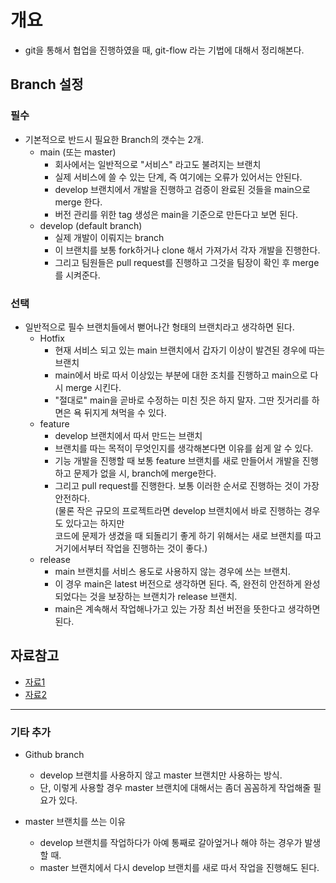 # 개요
- git을 통해서 협업을 진행하였을 때, git-flow 라는 기법에 대해서 정리해본다. 

## Branch 설정
### 필수 
- 기본적으로 반드시 필요한 Branch의 갯수는 2개. 
  - main (또는 master) 
    - 회사에서는 일반적으로 "서비스" 라고도 불려지는 브랜치
    - 실제 서비스에 쓸 수 있는 단계, 즉 여기에는 오류가 있어서는 안된다. 
    - develop 브랜치에서 개발을 진행하고 검증이 완료된 것들을 main으로 merge 한다. 
    - 버전 관리를 위한 tag 생성은 main을 기준으로 만든다고 보면 된다. 
  - develop (default branch) 
    - 실제 개발이 이뤄지는 branch 
    - 이 브랜치를 보통 fork하거나 clone 해서 가져가서 각자 개발을 진행한다.
    - 그리고 팀원들은 pull request를 진행하고 그것을 팀장이 확인 후 merge를 시켜준다. 

### 선택
- 일반적으로 필수 브랜치들에서 뻗어나간 형태의 브랜치라고 생각하면 된다. 
  - Hotfix 
    - 현재 서비스 되고 있는 main 브랜치에서 갑자기 이상이 발견된 경우에 따는 브랜치
    - main에서 바로 따서 이상있는 부분에 대한 조치를 진행하고 main으로 다시 merge 시킨다.
    - "절대로" main을 곧바로 수정하는 미친 짓은 하지 말자. 그딴 짓거리를 하면은 욕 뒤지게 쳐먹을 수 있다. 
  - feature 
    - develop 브랜치에서 따서 만드는 브랜치
    - 브랜치를 따는 목적이 무엇인지를 생각해본다면 이유를 쉽게 알 수 있다.
    - 기능 개발을 진행할 때 보통 feature 브랜치를 새로 만들어서 개발을 진행하고 문제가 없을 시, branch에 merge한다. 
    - 그리고 pull request를 진행한다. 보통 이러한 순서로 진행하는 것이 가장 안전하다. <br>
      (물론 작은 규모의 프로젝트라면 develop 브랜치에서 바로 진행하는 경우도 있다고는 하지만 <br>
      코드에 문제가 생겼을 때 되돌리기 좋게 하기 위해서는 새로 브랜치를 따고 거기에서부터 작업을 진행하는 것이 좋다.) 
  - release 
    - main 브랜치를 서비스 용도로 사용하지 않는 경우에 쓰는 브랜치. 
    - 이 경우 main은 latest 버전으로 생각하면 된다. 즉, 완전히 안전하게 완성되었다는 것을 보장하는 브랜치가 release 브랜치. 
    - main은 계속해서 작업해나가고 있는 가장 최선 버전을 뜻한다고 생각하면 된다. 

## 자료참고
- [자료1](https://velog.io/@aonee/%EC%B4%88%EC%8B%AC%EC%9E%90%EB%A5%BC-%EC%9C%84%ED%95%9C-Github-%ED%98%91%EC%97%85%EB%B0%A9%EB%B2%955-Git-Flow)
- [자료2](https://gmlwjd9405.github.io/2018/05/11/types-of-git-branch.html)

--------- 

### 기타 추가
- Github branch 
  - develop 브랜치를 사용하지 않고 master 브랜치만 사용하는 방식.
  - 단, 이렇게 사용할 경우 master 브랜치에 대해서는 좀더 꼼꼼하게 작업해줄 필요가 있다. 

- master 브랜치를 쓰는 이유
  - develop 브랜치를 작업하다가 아예 통째로 갈아엎거나 해야 하는 경우가 발생할 때.
  - master 브랜치에서 다시 develop 브랜치를 새로 따서 작업을 진행해도 된다. 
